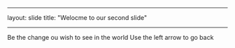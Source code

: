 _ _ _
layout: slide
title: "Welocme to our second slide"
_ _ _
Be the change ou wish to see in the world
Use the left arrow to go back
